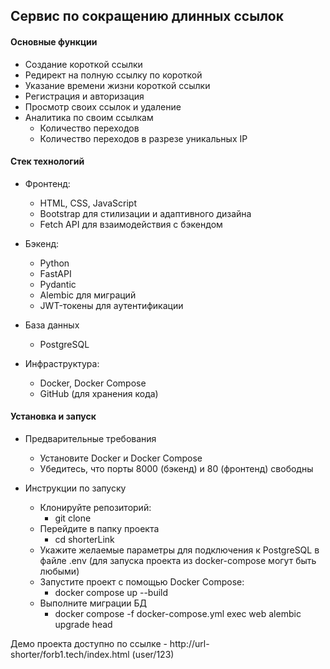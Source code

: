 ## Сервис по сокращению длинных ссылок

#### Основные функции
- Создание короткой ссылки
- Редирект на полную ссылку по короткой
- Указание времени жизни короткой ссылки
- Регистрация и авторизация
- Просмотр своих ссылок и удаление
- Аналитика по своим ссылкам
  - Количество переходов
  - Количество переходов в разрезе уникальных IP

#### Стек технологий
- Фронтенд:
  - HTML, CSS, JavaScript
  - Bootstrap для стилизации и адаптивного дизайна
  - Fetch API для взаимодействия с бэкендом

- Бэкенд:
  - Python
  - FastAPI
  - Pydantic
  - Alembic для миграций
  - JWT-токены для аутентификации

- База данных
  - PostgreSQL

- Инфраструктура:
  - Docker, Docker Compose
  - GitHub (для хранения кода)

#### Установка и запуск

- Предварительные требования
  - Установите Docker и Docker Compose
  - Убедитесь, что порты 8000 (бэкенд) и 80 (фронтенд) свободны

- Инструкции по запуску
  - Клонируйте репозиторий:
    - git clone <repository>
  - Перейдите в папку проекта
    - cd shorterLink
  - Укажите желаемые параметры для подключения к PostgreSQL в файле .env (для запуска проекта из docker-compose могут быть любыми)
  - Запустите проект с помощью Docker Compose:
    - docker compose up --build
  - Выполните миграции БД
    - docker compose -f docker-compose.yml exec web alembic upgrade head

 Демо проекта доступно по ссылке - http://url-shorter/forb1.tech/index.html (user/123)
